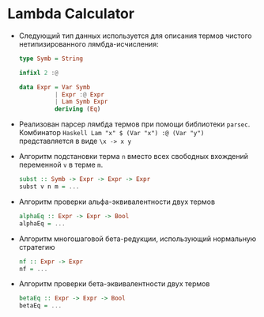 # Lambda Calculator

* Следующий тип данных используется для описания термов чистого нетипизированного лямбда-иcчиcления:
  ```Haskell
  type Symb = String 

  infixl 2 :@

  data Expr = Var Symb
            | Expr :@ Expr
            | Lam Symb Expr
            deriving (Eq)
  ```
  
* Реализован парсер лямбда термов при помощи библиотеки ```parsec```. 
  Комбинатор ```Haskell Lam "x" $ (Var "x") :@ (Var "y")``` представляется в виде ```\x -> x y```
  

* Алгоритм подстановки терма ```n``` вместо всех свободных вхождений переменной ```v``` в терме ```m```.
  ```Haskell
  subst :: Symb -> Expr -> Expr -> Expr 
  subst v n m = ...
  ```
* Алгоритм проверки альфа-эквивалентности двух термов
  ```Haskell
  alphaEq :: Expr -> Expr -> Bool
  alphaEq = ...
  ```
* Алгоритм многошаговой бета-редукции, использующий нормальную стратегию
  ```Haskell
  nf :: Expr -> Expr 
  nf = ...
  ```
* Алгоритм проверки бета-эквивалентности двух термов
  ```Haskell
  betaEq :: Expr -> Expr -> Bool 
  betaEq = ...
  ```
